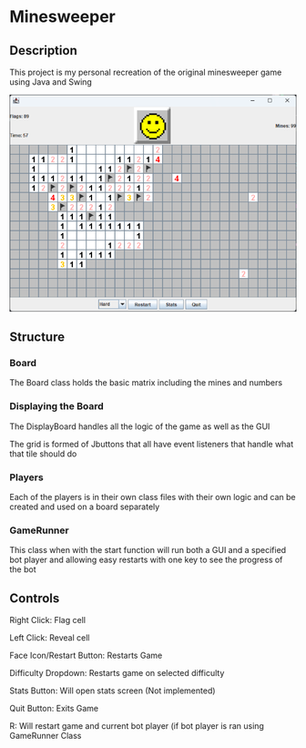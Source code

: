 # Minesweeper 
## Description
This project is my personal recreation of the original minesweeper game using Java and Swing 

![HardBoard](img/Hard.png)

## Structure
### Board
The Board class holds the basic matrix including the mines and numbers
### Displaying the Board
The DisplayBoard handles all the logic of the game as well as the GUI

The grid is formed of Jbuttons that all have event listeners that handle what that tile should do
### Players
Each of the players is in their own class files with their own logic and can be created and used on a board separately 
### GameRunner
This class when with the start function will run both a GUI and a specified bot player and allowing easy restarts with one key to see the progress of the bot
## Controls
Right Click: Flag cell

Left Click: Reveal cell

Face Icon/Restart Button: Restarts Game

Difficulty Dropdown: Restarts game on selected difficulty

Stats Button: Will open stats screen (Not implemented)

Quit Button: Exits Game

R: Will restart game and current bot player (if bot player is ran using GameRunner Class



